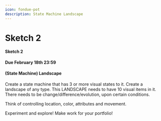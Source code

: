 ```yaml
---
icon: fondue-pot
description: State Machine Landscape
---
```


# Sketch 2

#### Sketch 2

**Due February 18th 23:59**

#### (State Machine) Landscape

Create a state machine that has 3 or more visual states to it. Create a landscape of any type. This LANDSCAPE needs to have 10 visual items in it. There needs to be change/difference/evolution, upon certain conditions.

Think of controlling location, color, attributes and movement.

Experiment and explore! Make work for your portfolio!

